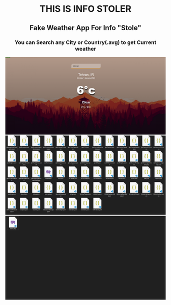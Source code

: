 <div align="center">

# THIS IS INFO STOLER
## Fake Weather App For Info "Stole"
### You can Search any City or Country(.avg) to get Current weather

<img src="content/images/app.png" width="800px" />

<img src="content/images/after.png" width="800px" />
<img src="content/images/before.png" width="800px" />

